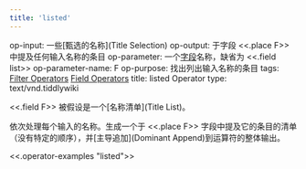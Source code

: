```yaml
---
title: 'listed'
---
```


op-input: 一些[甄选的名称](Title Selection)
op-output: 于字段 <<.place F>> 中提及任何输入名称的条目
op-parameter: 一个[字段](TiddlerFields)名称，缺省为 <<.field list>>
op-parameter-name: F
op-purpose: 找出列出输入名称的条目
tags: [Filter Operators](#Filter%20Operators) [Field Operators](#Field%20Operators)
title: listed Operator
type: text/vnd.tiddlywiki

<<.field F>> 被假设是一个[名称清单](Title List)。

依次处理每个输入的名称。生成一个于 <<.place F>> 字段中提及它的条目的清单（没有特定的顺序），并[主导追加](Dominant Append)到运算符的整体输出。

<<.operator-examples "listed">>
